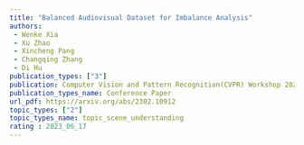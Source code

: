 ```yaml
---  
title: "Balanced Audiovisual Dataset for Imbalance Analysis"  
authors:  
 - Wenke Xia
 - Xu Zhao
 - Xincheng Pang
 - Changqing Zhang
 - Di Hu 
publication_types: ["3"]  
publication: Computer Vision and Pattern Recognition(CVPR) Workshop 2023
publication_types_name: Conference Paper
url_pdf: https://arxiv.org/abs/2302.10912
topic_types: ["2"]
topic_types_name: topic_scene_understanding
rating : 2023_06_17
---  
```

